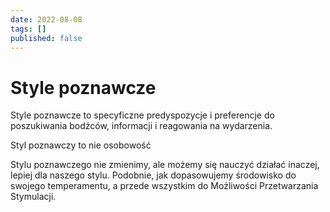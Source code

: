 ```yaml
---
date: 2022-08-08
tags: []
published: false
---
```

# Style poznawcze

Style poznawcze to specyficzne predyspozycje i preferencje do poszukiwania bodźców, informacji i reagowania na wydarzenia.

Styl poznawczy to nie osobowość

Stylu poznawczego nie zmienimy, ale  możemy się nauczyć działać inaczej, lepiej dla naszego stylu. Podobnie, jak dopasowujemy środowisko do swojego temperamentu, a przede wszystkim do Możliwości Przetwarzania Stymulacji.
